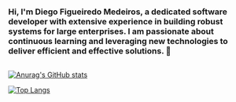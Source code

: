### Hi, I'm Diego Figueiredo Medeiros, a dedicated software developer with extensive experience in building robust systems for large enterprises. I am passionate about continuous learning and leveraging new technologies to deliver efficient and effective solutions. 👋
<div style="display: flex; justify-content: space-between;">
  <div style="flex: 1; margin-right: 10px;">
    
 [![Anurag's GitHub stats](https://github-readme-stats.vercel.app/api?username=diegofigmedeiros&show_icons=true&theme=github_dark&title_color=fe428e&icon_color=f8d847&locale=en&hide_border=true&count_private=true&include_all_commits=true&hide=issues&hide_rank=true)](https://github.com/diegofigmedeiros)

[![Top Langs](https://github-readme-stats.vercel.app/api/top-langs/?username=diegofigmedeiros&theme=github_dark&langs_count=10&locale=en&hide_border=true&layout=compact&title_color=fe428e)](https://github.com/diegofigmedeiros)

  </div>
</div>
<!-- <details>
  <summary>Credits</summary><br/>
    

[![anuraghazra](https://badgen.net/badge/icon/anuraghazra/anuraghazra?icon=github&label)](https://github.com/anuraghazra/github-readme-stats)
</details> -->

